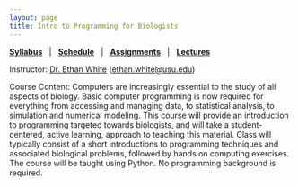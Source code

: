 ```yaml
---
layout: page
title: Intro to Programming for Biologists
---
```


**[Syllabus](syllabus-intro)**   |  
**[Schedule](schedule-intro)**   |  
**[Assignments](assignments-intro)**   |  
**[Lectures](lectures-intro)**

Instructor: [Dr. Ethan White](whitelab.weecology.org)
(ethan.white@usu.edu)

Course Content: Computers are increasingly essential to the study of all aspects
of biology. Basic computer programming is now required for everything from
accessing and managing data, to statistical analysis, to simulation and
numerical modeling. This course will provide an introduction to programming
targeted towards biologists, and will take a student-centered, active learning,
approach to teaching this material. Class will typically consist of a short
introductions to programming techniques and associated biological problems,
followed by hands on computing exercises. The course will be taught using
Python. No programming background is required.
